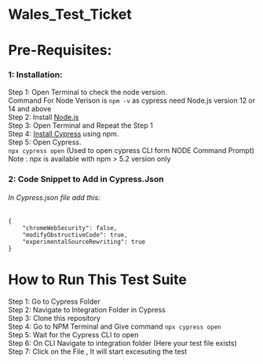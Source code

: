 # Wales_Test_Ticket
# Pre-Requisites: 

### 1: Installation: 
Step 1: Open Terminal to check the node version.  
        Command For Node Verison is `npm -v` as cypress need Node.js version 12 or 14 and above  
Step 2: Install [Node.js](https://nodejs.org/en/download/)  
Step 3: Open Terminal and Repeat the Step 1       
Step 4: [Install Cypress](https://docs.cypress.io/guides/getting-started/installing-cypress) using npm.   
Step 5: Open Cypress.  
        `npx cypress open` (Used to open cypress CLI form NODE Command Prompt)   
        Note : npx is available with npm > 5.2 version only  

### 2: Code Snippet to Add in Cypress.Json  

###### In Cypress.json file add this: 
````
{
    "chromeWebSecurity": false,
    "modifyObstructiveCode": true,
    "experimentalSourceRewriting": true
}
````


# How to Run This Test Suite  

  Step 1: Go to Cypress Folder  
  Step 2: Navigate to Integration Folder in Cypress  
  Step 3: Clone this repository  
  Step 4: Go to NPM Terminal and Give command `npx cypress open`  
  Step 5: Wait for the Cypress CLI to open  
  Step 6: On CLI Navigate to integration folder (Here your test file exists)  
  Step 7: Click on the File , It will start excesuting the test  